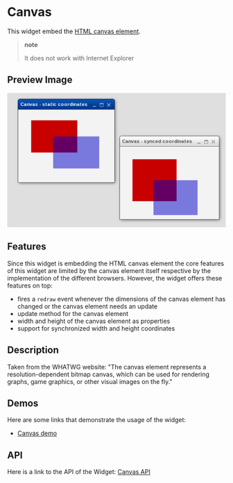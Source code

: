 Canvas
======

This widget embed the [HTML canvas element](https://developer.mozilla.org/de/docs/Web/API/HTMLCanvasElement).

> **note**
>
> It does not work with Internet Explorer

Preview Image
-------------

![canvas.png](canvas.png)

Features
--------

Since this widget is embedding the HTML canvas element the core features of this
widget are limited by the canvas element itself respective by the implementation
of the different browsers. However, the widget offers these features on top:

-   fires a `redraw` event whenever the dimensions of the canvas element has changed or the canvas element needs an update
-   update method for the canvas element
-   width and height of the canvas element as properties
-   support for synchronized width and height coordinates

Description
-----------

Taken from the WHATWG website: "The canvas element represents a
resolution-dependent bitmap canvas, which can be used for rendering graphs, game
graphics, or other visual images on the fly."

Demos
-----

Here are some links that demonstrate the usage of the widget:

-   [Canvas demo](http://www.qooxdoo.org/devel/demobrowser/index.html#widget-Canvas.html)

API
---

Here is a link to the API of the Widget:
[Canvas API](http://www.qooxdoo.org/devel/api/index.html#qx.ui.embed.Canvas)
